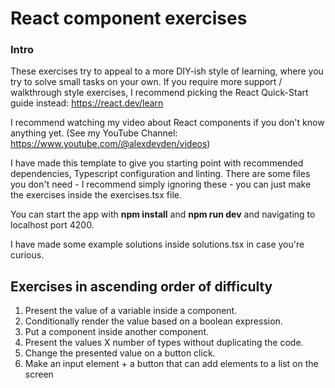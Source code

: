 # React component exercises

### Intro
These exercises try to appeal to a more DIY-ish style of learning, where you try to solve small tasks on your own. 
If you require more support / walkthrough style exercises, I recommend picking the React Quick-Start guide instead: https://react.dev/learn

I recommend watching my video about React components if you don't know anything yet. (See my YouTube Channel: https://www.youtube.com/@alexdevden/videos)

I have made this template to give you starting point with recommended dependencies, Typescript configuration and linting.
There are some files you don't need - I recommend simply ignoring these - you can just make the exercises inside the exercises.tsx file.

You can start the app with **npm install** and **npm run dev** and navigating to localhost port 4200.

I have made some example solutions inside solutions.tsx in case you're curious.

## Exercises in ascending order of difficulty

1) Present the value of a variable inside a component.
2) Conditionally render the value based on a boolean expression.
3) Put a component inside another component.
4) Present the values X number of types without duplicating the code.
5) Change the presented value on a button click.
6) Make an input element + a button that can add elements to a list on the screen